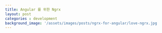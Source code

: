 ```yaml
---
title: Angular 를 위한 Ngrx
layout: post
categories : development
background_image: '/assets/images/posts/ngrx-for-angular/love-ngrx.jpg'
---
```

